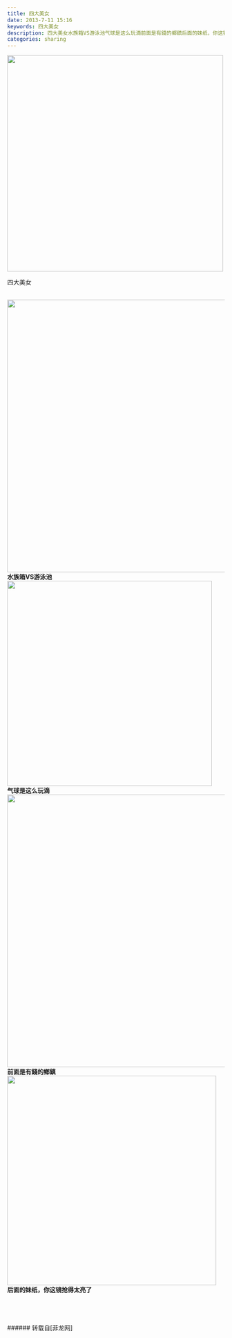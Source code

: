 ```yaml
---
title: 四大美女
date: 2013-7-11 15:16
keywords: 四大美女
description: 四大美女水族箱VS游泳池气球是这么玩滴前面是有錢的鄉鎮后面的妹纸，你这镜抢得太亮了
categories: sharing
---
```

<td class="t_f" id="postmessage_20105">


<img aid="7303" class="zoom" data-cf-modified-5431846396223e840f586905-="" file="data/attachment/forum/201307/11/151359mv9addy9bsb554z7.jpg" id="aimg_7303" inpost="1" onclick="" onmouseover="" src="http://www.flw.ph/data/attachment/forum/201307/11/151359mv9addy9bsb554z7.jpg" width="500" zoomfile="data/attachment/forum/201307/11/151359mv9addy9bsb554z7.jpg"/>


四大美女<br/>
<br/>

<img aid="7304" class="zoom" data-cf-modified-5431846396223e840f586905-="" file="data/attachment/forum/201307/11/151410uc29cwlxpyfxfexk.jpg" id="aimg_7304" inpost="1" onclick="" onmouseover="" src="http://www.flw.ph/data/attachment/forum/201307/11/151410uc29cwlxpyfxfexk.jpg" width="630" zoomfile="data/attachment/forum/201307/11/151410uc29cwlxpyfxfexk.jpg"/>


<br/>
<strong>水族箱VS游泳池</strong><br/>

<img aid="7305" class="zoom" data-cf-modified-5431846396223e840f586905-="" file="data/attachment/forum/201307/11/151414tmueour4i7b4g7z7.jpg" id="aimg_7305" inpost="1" onclick="" onmouseover="" src="http://www.flw.ph/data/attachment/forum/201307/11/151414tmueour4i7b4g7z7.jpg" width="474" zoomfile="data/attachment/forum/201307/11/151414tmueour4i7b4g7z7.jpg"/>


<br/>
<strong>气球是这么玩滴</strong><br/>

<img aid="7306" class="zoom" data-cf-modified-5431846396223e840f586905-="" file="data/attachment/forum/201307/11/151420dbpedb3vcb3lm3ps.jpg" id="aimg_7306" inpost="1" onclick="" onmouseover="" src="http://www.flw.ph/data/attachment/forum/201307/11/151420dbpedb3vcb3lm3ps.jpg" width="630" zoomfile="data/attachment/forum/201307/11/151420dbpedb3vcb3lm3ps.jpg"/>


<br/>
<strong>前面是有錢的鄉鎮</strong><br/>

<img aid="7307" class="zoom" data-cf-modified-5431846396223e840f586905-="" file="data/attachment/forum/201307/11/151426uurfdex5if3uzvpi.jpg" id="aimg_7307" inpost="1" onclick="" onmouseover="" src="http://www.flw.ph/data/attachment/forum/201307/11/151426uurfdex5if3uzvpi.jpg" width="484" zoomfile="data/attachment/forum/201307/11/151426uurfdex5if3uzvpi.jpg"/>


<br/>
<strong>后面的妹纸，你这镜抢得太亮了</strong><br/>
<br/>
<br/>
<br/>
<br/>
</td>
###### 转载自[菲龙网]